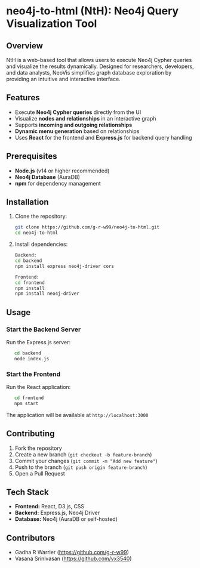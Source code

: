 # neo4j-to-html (NtH): Neo4j Query Visualization Tool

## Overview
NtH is a web-based tool that allows users to execute Neo4j Cypher queries and visualize the results dynamically. Designed for researchers, developers, and data analysts, NeoVis simplifies graph database exploration by providing an intuitive and interactive interface.

## Features
- Execute **Neo4j Cypher queries** directly from the UI
- Visualize **nodes and relationships** in an interactive graph
- Supports **incoming and outgoing relationships**
- **Dynamic menu generation** based on relationships
- Uses **React** for the frontend and **Express.js** for backend query handling

## Prerequisites
- **Node.js** (v14 or higher recommended)
- **Neo4j Database** (AuraDB)
- **npm** for dependency management

## Installation
1. Clone the repository:
   ```sh
   git clone https://github.com/g-r-w99/neo4j-to-html.git
   cd neo4j-to-html
   ```
2. Install dependencies:
   ```sh
   Backend:
   cd backend
   npm install express neo4j-driver cors
   ```
   ```sh
   Frontend:
   cd frontend
   npm install
   npm install neo4j-driver    
   ```

## Usage
### Start the Backend Server
Run the Express.js server:
```sh
   cd backend
   node index.js   
```

### Start the Frontend
Run the React application:
```sh
   cd frontend
   npm start
```
The application will be available at `http://localhost:3000`



## Contributing
1. Fork the repository
2. Create a new branch (`git checkout -b feature-branch`)
3. Commit your changes (`git commit -m "Add new feature"`)
4. Push to the branch (`git push origin feature-branch`)
5. Open a Pull Request


## Tech Stack
- **Frontend:** React, D3.js, CSS
- **Backend:** Express.js, Neo4j Driver
- **Database:** Neo4j (AuraDB or self-hosted)



## Contributors
- Gadha R Warrier (https://github.com/g-r-w99)
- Vasana Srinivasan (https://github.com/vx3540)

